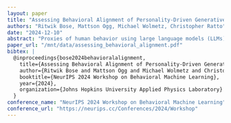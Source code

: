 ```yaml
---
layout: paper
title: "Assessing Behavioral Alignment of Personality-Driven Generative Agents in Social Dilemma Games"
authors: "Ritwik Bose, Mattson Ogg, Michael Wolmetz, Christopher Ratto"
date: "2024-12-10"
abstract: "Proxies of human behavior using large language models (LLMs) have been demonstrated in limited settings where their actions appear to be plausible. In this study, we examine the variation and fidelity of observed behaviors in LLM agents with respect to the 'Big Five' personality traits. Experiments based on two social dilemma games were conducted using LLM agents whose prompts included their personality profile and whether or not the agent could reflect on past rounds of the game. Results indicate that behavioral outcomes can be influenced by stipulating the magnitude of an agent’s personality traits. Comparing these results with human studies indicates some degree of behavioral alignment and highlights gaps that stand in the way of accurately emulating human behavior."
paper_url: "/mnt/data/assessing_behavioral_alignment.pdf"
bibtex: |
  @inproceedings{bose2024behavioralalignment,
    title={Assessing Behavioral Alignment of Personality-Driven Generative Agents in Social Dilemma Games},
    author={Ritwik Bose and Mattson Ogg and Michael Wolmetz and Christopher Ratto},
    booktitle={NeurIPS 2024 Workshop on Behavioral Machine Learning},
    year={2024},
    organization={Johns Hopkins University Applied Physics Laboratory}
  }
conference_name: "NeurIPS 2024 Workshop on Behavioral Machine Learning"
conference_url: "https://neurips.cc/Conferences/2024/Workshop"
---
```


